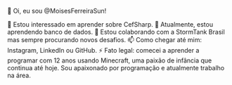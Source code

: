 👋 Oi, eu sou @MoisesFerreiraSun!

👀 Estou interessado em aprender sobre CefSharp.
🌱 Atualmente, estou aprendendo banco de dados.
💞️ Estou colaborando com a StormTank Brasil mas sempre procurando novos desafios.
📫 Como chegar até mim: Instagram, LinkedIn ou GitHub.
⚡ Fato legal: comecei a aprender a programar com 12 anos usando Minecraft, uma paixão de infância que continua até hoje. Sou apaixonado por programação e atualmente trabalho na área.
